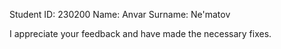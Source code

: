 Student ID: 230200
Name: Anvar
Surname: Ne'matov

I appreciate your feedback and have made the necessary fixes.
